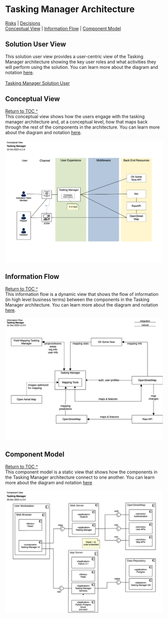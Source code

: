 # Tasking Manager Architecture
[Risks](Tasking%20Manager%20Risks.md) | [Decisions](Tasking%20Manager%20Decisions.md)<br/>
[Conceptual View](#conceptual-view) | [Information Flow](#information-flow) | [Component Model](#component-model)

## Solution User View
This solution user view provides a user-centric view of the Tasking Manager architecture showing the key user roles and what activities they will perform using the solution. You can learn more about the diagram and notation [here](https://github.com/hotosm/techdoc/wiki/Architecture-Documents-Walkthrough#solution-user-diagram).<br/><br/>
[Tasking Manager Solution User](Tasking%20Manager%20Solution%20User.pdf)

## Conceptual View
[Return to TOC ^](#tasking-manager-architecture)<br/>
This conceptual view shows how the users engage with the tasking manager architecture and, at a conceptual level, how that maps back through the rest of the components in the architecture. You can learn more about the diagram and notation [here](https://github.com/hotosm/techdoc/wiki/Architecture-Documents-Walkthrough#conceptual-view).<br/><br/>
![Tasking Manager Conceptual](Tasking%20Manager%20Conceptual.png)

## Information Flow
[Return to TOC ^](#tasking-manager-architecture)<br/>
This information flow is a dynamic view that shows the flow of information (in high level business terms) between the components in the Tasking Manager architecture. You can learn more about the diagram and notation [here](https://github.com/hotosm/techdoc/wiki/Architecture-Documents-Walkthrough#information-flow).<br/><br/>
![Tasking Manager Information Flow](Tasking%20Manager%20Information%20Flow.png)

## Component Model 
[Return to TOC ^](#tasking-manager-architecture)<br/>
This component model is a static view that shows how the components in the Tasking Manager architecture connect to one another. You can learn more about the diagram and notation [here](https://github.com/hotosm/techdoc/wiki/Architecture-Documents-Walkthrough#component-model)<br/><br/>
![Tasking Manager Component](Tasking%20Manager%20Component.png)


